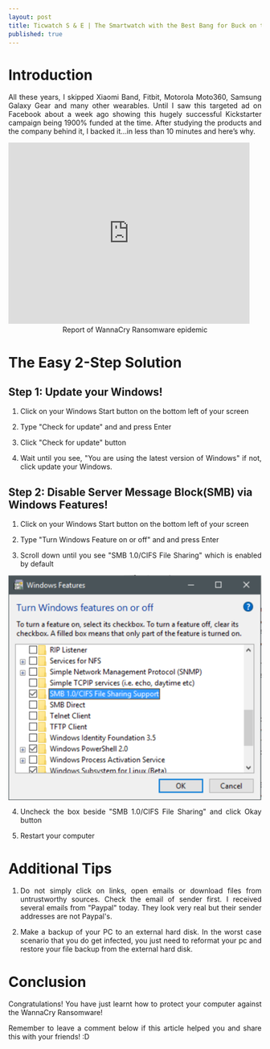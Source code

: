 ```yaml
---
layout: post
title: Ticwatch S & E | The Smartwatch with the Best Bang for Buck on the Market!
published: true
---
```


<style type="text/css">
 p {
  text-align: justify;
}

img {
    display: block;
    margin: auto;
}
</style>

# Introduction
All these years, I skipped Xiaomi Band, Fitbit, Motorola Moto360, Samsung Galaxy Gear and many other wearables. Until I saw this targeted ad on Facebook about a week ago showing this hugely successful Kickstarter campaign being 1900% funded at the time. After studying the products and the company behind it, I backed it…in less than 10 minutes and here’s why. 

<iframe width="480" height="360" src="https://ksr-video.imgix.net/projects/2974380/video-797594-h264_high.mp4" frameborder="0"> </iframe>
<center>Report of WannaCry Ransomware epidemic</center>


# The Easy 2-Step Solution
## Step 1: Update your Windows! 
1) Click on your Windows Start button on the bottom left of your screen

2) Type "Check for update" and and press Enter

3) Click "Check for update" button

4) Wait until you see, "You are using the latest version of Windows" if not, click update your Windows.


## Step 2: Disable Server Message Block(SMB) via Windows Features!
1) Click on your Windows Start button on the bottom left of your screen

2) Type "Turn Windows Feature on or off" and and press Enter

3) Scroll down until you see "SMB 1.0/CIFS File Sharing" which is enabled by default

![p3](/images/p22.png)

4) Uncheck the box beside "SMB 1.0/CIFS File Sharing" and click Okay button

5) Restart your computer

# Additional Tips
1) Do not simply click on links, open emails or download files from untrustworthy sources. Check the email of sender first. I received several emails from "Paypal" today. They look very real but their sender addresses are not Paypal's.

2) Make a backup of your PC to an external hard disk. In the worst case scenario that you do get infected, you just need to reformat your pc and restore your file backup from the external hard disk.

# Conclusion
Congratulations! You have just learnt how to protect your computer against the WannaCry Ransomware!

Remember to leave a comment below if this article helped you and share this with your friends! :D

